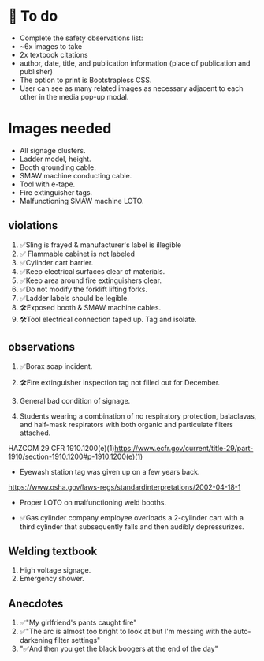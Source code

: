# 📜 To do
- Complete the safety observations list:
- ~6x images to take
- 2x textbook citations
- author, date, title, and publication information (place of publication and publisher)
- The option to print is Bootstrapless CSS.
- User can see as many related images as necessary adjacent to each other in the media pop-up modal.

# Images needed
- All signage clusters.
- Ladder model, height.
- Booth grounding cable.
- SMAW machine conducting cable.
- Tool with e-tape.
- Fire extinguisher tags.
- Malfunctioning SMAW machine LOTO.

## violations

1. ✅Sling is frayed & manufacturer's label is illegible
1. ✅ Flammable cabinet is not labeled
1. ✅Cylinder cart barrier.
1. ✅Keep electrical surfaces clear of materials.
1. ✅Keep area around fire extinguishers clear.
1. ✅Do not modify the forklift lifting forks.
1. ✅Ladder labels should be legible.
1. 🛠️Exposed booth & SMAW machine cables.
1. 🛠️Tool electrical connection taped up. Tag and isolate.


## observations
1. ✅Borax soap incident.
1. 🛠️Fire extinguisher inspection tag not filled out for December.
1. General bad condition of signage.

1. Students wearing a combination of no respiratory protection, balaclavas, and half-mask respirators with both organic and particulate filters attached.

HAZCOM 29 CFR 1910.1200(e)(1)https://www.ecfr.gov/current/title-29/part-1910/section-1910.1200#p-1910.1200(e)(1)

- Eyewash station tag was given up on a few years back.

https://www.osha.gov/laws-regs/standardinterpretations/2002-04-18-1

- Proper LOTO on malfunctioning weld booths.

- ✅Gas cylinder company employee overloads a 2-cylinder cart with a third cylinder that subsequently falls and then audibly depressurizes.
 
## Welding textbook
1. High voltage signage.
1. Emergency shower.

## Anecdotes
1. ✅"My girlfriend's pants caught fire"
1. ✅"The arc is almost too bright to look at but I'm messing with the auto-darkening filter settings"
1. "✅And then you get the black boogers at the end of the day"